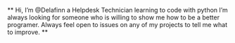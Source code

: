 ** Hi, I’m @Delafinn a Helpdesk Technician learning to code with python
I’m always looking for someone who is willing to show me how to be a better programer. Always feel open to issues on any of my projects to 
tell me what to improve. 
**

<!---
Delafinn/Delafinn is a ✨ special ✨ repository because its `README.md` (this file) appears on your GitHub profile.
You can click the Preview link to take a look at your changes.
--->
